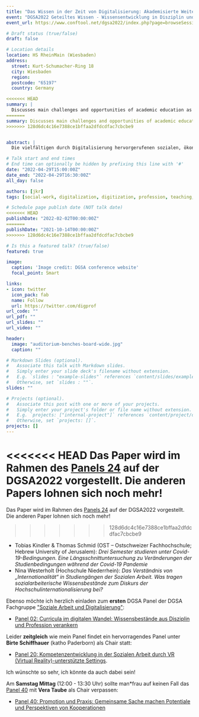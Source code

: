 ```yaml
---
title: "Das Wissen in der Zeit von Digitalisierung: Akademisierte Weiterbildung als Herausforderung an Profession und Hochschule"
event: "DGSA2022 Geteiltes Wissen - Wissensentwicklung in Disziplin und Profession Sozialer Arbeit"
event_url: https://www.conftool.net/dgsa2022/index.php?page=browseSessions&form_session=28

# Draft status (true/false)
draft: false

# Location details
location: HS RheinMain (Wiesbaden)
address:
  street: Kurt-Schumacher-Ring 18
  city: Wiesbaden
  region:
  postcode: "65197"
  country: Germany

<<<<<<< HEAD
summary: |
  Discusses main challenges and opportunities of academic education as part of life-long learning approaches for social work education and training (in German only).
=======
summary: Discusses main challenges and opportunities of academic education as part of life-long learning approaches for social work education and training [in German only].
>>>>>>> 128d6dc4c16e7388ce1bffaa2dfdcdfac7cbcbe9


abstract: |
  Die vielfältigen durch Digitalisierung hervorgerufenen sozialen, ökonomischen und gesamtgesellschaftlichen Transformationen stellen die Soziale Arbeit in Profession und Ausbildung vor große Herausforderungen. Bestehende Kompetenzen bedürfen der Anpassung an neue soziale Realitäten. Dabei gilt es die akademisierte Fachkräfteausbildung nicht auf einmalige Ausbildungskonzpte im Bereich Bachelor/Master zu reduzieren, sondern die Wissensvermittlung weiter zu denken und vermehrt im Bereich der kontinuierlichen akademisierten Weiterbildung konzeptionell zu gestalten. Die Ermöglichung gesellschaftlicher Partizipation und eigenständiger Agency von Adressat_innen der Sozialen Arbeit stellt professionelle Akteur_innen vor immer neue Herausforderungen. Gleichzeitig bedürfen diese Akteure_innen einer stetig erweiterten Unterstützung in der Erweiterung der eigenen Kompetenzprofile. Die gelingende Gestaltung lebenslangen Lernens wird dadurch zu einer zentralen Aufgabe. Dieser Beitrag skizziert, wie professionelles Wissen der Sozialen Arbeit mit den Möglichkeiten digitaler Lehr- und Lernvermittlung transparent, bedarfsgerecht und von Hochschulen vermittelt und qualitative Standards in der Vermittlung zeitgemäß dokumentiert werden können. In Zeiten der Digitalisierung ist der Theorie-Praxis-Bezug einerseits gekennzeichnet von Änderung in den Theorien der Sozialen Arbeit, andererseits aber auch von stetigen Änderung in der Praxis. Entsprechend braucht es neue Bildungsangebote die einen berufsbegleitendem und familienzeitbezogenem Anspruch genauso gerecht werden wie neue Assessment- und Zertfizierungsformen in Einklang mit den Anforderungen einer sich wandelnden Dokumentationskultur. Dabei gilt es insbesondere auch die notwendige Sicherstellung qualitativer Standards in einem immer heterogener werdenden Berufs- und Angebotskontext zu berücksichtigen und in der Vermittlung und der Zertifizierung transparent vermitteln zu können.

# Talk start and end times
# End time can optionally be hidden by prefixing this line with '#'
date: "2022-04-29T15:00:00Z"
date_end: "2022-04-29T16:30:00Z"
all_day: false

authors: [jkr]
tags: [social-work, digitalization, digitization, profession, teaching, life-long, learning, higher-education]

# Schedule page publish date (NOT talk date)
<<<<<<< HEAD
publishDate: "2022-02-02T00:00:00Z"
=======
publishDate: "2021-10-14T00:00:00Z"
>>>>>>> 128d6dc4c16e7388ce1bffaa2dfdcdfac7cbcbe9

# Is this a featured talk? (true/false)
featured: true

image:
  caption: 'Image credit: DGSA conference website'
  focal_point: Smart

links:
- icon: twitter
  icon_pack: fab
  name: Follow
  url: https://twitter.com/digprof
url_code: ""
url_pdf: ""
url_slides: ""
url_video: ""

header:
  image: "auditorium-benches-board-wide.jpg"
  caption: ""

# Markdown Slides (optional).
#   Associate this talk with Markdown slides.
#   Simply enter your slide deck's filename without extension.
#   E.g. `slides : "example-slides"` references `content/slides/example-slides.md`.
#   Otherwise, set `slides : ""`.
slides: ""

# Projects (optional).
#   Associate this post with one or more of your projects.
#   Simply enter your project's folder or file name without extension.
#   E.g. `projects: ["internal-project"]` references `content/project/deep-learning/index.md`.
#   Otherwise, set `projects: []`.
projects: []
---
```


<<<<<<< HEAD
Das Paper wird im Rahmen des [Panels 24](https://www.conftool.net/dgsa2022/index.php?page=browseSessions&form_session=28#paperID194) auf der DGSA2022 vorgestellt. Die anderen Papers lohnen sich noch mehr! 
=======
Das Paper wird im Rahmen des [Panels 24](https://www.conftool.net/dgsa2022/index.php?page=browseSessions&form_session=28#paperID194) auf der DGSA2022 vorgestellt. Die anderen Paper lohnen sich noch mehr! 
>>>>>>> 128d6dc4c16e7388ce1bffaa2dfdcdfac7cbcbe9
- Tobias Kindler & Thomas Schmid (OST – Ostschweizer Fachhochschule; Hebrew University of Jerusalem): *Drei Semester studieren unter Covid-19-Bedingungen. Eine Längsschnittuntersuchung zu Veränderungen der Studienbedingungen während der Covid-19 Pandemie*
- Nina Westerholt (Hochschule Niederrhein): *Das Verständnis von „Internationalität“ in Studiengängen der Sozialen Arbeit. Was tragen sozialarbeiterische Wissensbestände zum Diskurs der Hochschulinternationalisierung bei?*

Ebenso möchte ich herzlich einladen zum **ersten** DGSA Panel der DGSA Fachgruppe ["Soziale Arbeit und Digitalisierung"](https://www.dgsa.de/index.php?id=175):

- [Panel 02: Curricula im digitalen Wandel: Wissensbestände aus Disziplin und Profession verankern ](https://www.conftool.net/dgsa2022/index.php?page=browseSessions&form_session=2&presentations=show)

Leider **zeitgleich** wie mein Panel findet ein hervorragendes Panel unter **Birte Schiffhauer** (katho Paderborn) als Chair statt:

- [Panel 20: Kompetenzentwicklung in der Sozialen Arbeit durch VR (Virtual Reality)-unterstützte Settings](https://www.conftool.net/dgsa2022/index.php?page=browseSessions&form_session=48&presentations=show). 

Ich wünschte so sehr, ich könnte da auch dabei sein!

Am **Samstag Mittag** (12:00 - 13:30 Uhr) sollte man\*frau auf keinen Fall das [Panel 40](https://www.conftool.net/dgsa2022/index.php?page=browseSessions&form_session=49&presentations=show) mit **Vera Taube** als Chair verpassen:

- [Panel 40: Promotion und Praxis: Gemeinsame Sache machen Potentiale und Perspektiven von Kooperationen](https://www.conftool.net/dgsa2022/index.php?page=browseSessions&form_session=49&presentations=show)
